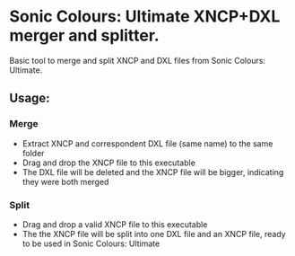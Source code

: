 # Sonic Colours: Ultimate XNCP+DXL merger and splitter.
Basic tool to merge and split XNCP and DXL files from Sonic Colours: Ultimate.

## Usage:
### Merge
- Extract XNCP and correspondent DXL file (same name) to the same folder
- Drag and drop the XNCP file to this executable
- The DXL file will be deleted and the XNCP file will be bigger, indicating they were both merged

### Split
- Drag and drop a valid XNCP file to this executable
- The the XNCP file will be split into one DXL file and an XNCP file, ready to be used in Sonic Colours: Ultimate
